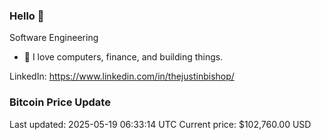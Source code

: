 ### Hello 🤙  

Software Engineering

- 🔭 I love computers, finance, and building things.
  
LinkedIn: https://www.linkedin.com/in/thejustinbishop/  























































































































































































































































































### Bitcoin Price Update
Last updated: 2025-05-19 06:33:14 UTC
Current price: $102,760.00 USD
